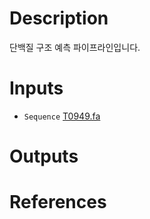 # Description 

단백질 구조 예측 파이프라인입니다.

# Inputs

* `Sequence` [T0949.fa](https://docs.ad3.io/media/apps/galaxytbm/examples/input/T0949.fa)

# Outputs

# References
